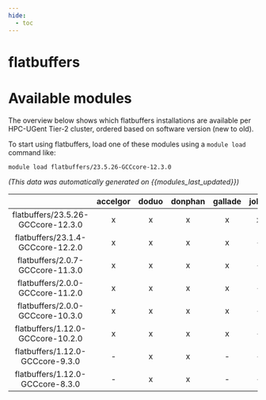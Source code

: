 ```yaml
---
hide:
  - toc
---
```


flatbuffers
===========

# Available modules


The overview below shows which flatbuffers installations are available per HPC-UGent Tier-2 cluster, ordered based on software version (new to old).

To start using flatbuffers, load one of these modules using a `module load` command like:

```shell
module load flatbuffers/23.5.26-GCCcore-12.3.0
```

*(This data was automatically generated on {{modules_last_updated}})*  

| |accelgor|doduo|donphan|gallade|joltik|shinx|skitty|
| :---: | :---: | :---: | :---: | :---: | :---: | :---: | :---: |
|flatbuffers/23.5.26-GCCcore-12.3.0|x|x|x|x|x|x|x|
|flatbuffers/23.1.4-GCCcore-12.2.0|x|x|x|x|-|-|-|
|flatbuffers/2.0.7-GCCcore-11.3.0|x|x|x|x|-|x|-|
|flatbuffers/2.0.0-GCCcore-11.2.0|x|x|x|x|-|-|-|
|flatbuffers/2.0.0-GCCcore-10.3.0|x|x|x|x|-|-|-|
|flatbuffers/1.12.0-GCCcore-10.2.0|x|x|x|x|-|-|-|
|flatbuffers/1.12.0-GCCcore-9.3.0|-|x|x|-|-|-|-|
|flatbuffers/1.12.0-GCCcore-8.3.0|-|x|x|-|-|-|-|
